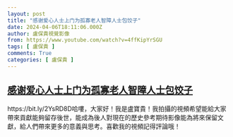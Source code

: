 ```yaml
---
layout: post
title: "感谢爱心人士上门为孤寡老人智障人士包饺子"
date: 2024-04-06T18:11:06.000Z
author: 盧保貴視覺影像
from: https://www.youtube.com/watch?v=4ffKipYrSGU
tags: [ 盧保貴 ]
comments: True
categories: [ 盧保貴 ]
---
```

<!--1712427066000-->
[感谢爱心人士上门为孤寡老人智障人士包饺子](https://www.youtube.com/watch?v=4ffKipYrSGU)
------

<div>
https://bit.ly/2YsRD8D哈嘍，大家好！我是盧寶貴！我拍攝的視頻希望能給大家帶來貢獻能夠留存後世，能成為後人對現在的歷史參考期待影像能為將來保留文獻，給人們帶來更多的意義與思考。喜歡我的視頻記得評論哦！
</div>
